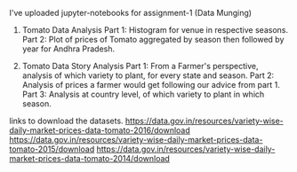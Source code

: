 I've uploaded jupyter-notebooks for assignment-1 (Data Munging)

1. Tomato Data Analysis
	Part 1: Histogram for venue in respective seasons.
	Part 2: Plot of prices of Tomato aggregated by season then followed by year for Andhra Pradesh.

2. Tomato Data Story Analysis
	Part 1: From a Farmer's perspective, analysis of which variety to plant, for every state and season. 
	Part 2: Analysis of prices a farmer would get following our advice from part 1.
  Part 3: Analysis at country level, of which variety to plant in which season.
  
  
  links to download the datasets.
  https://data.gov.in/resources/variety-wise-daily-market-prices-data-tomato-2016/download
  https://data.gov.in/resources/variety-wise-daily-market-prices-data-tomato-2015/download
  https://data.gov.in/resources/variety-wise-daily-market-prices-data-tomato-2014/download
